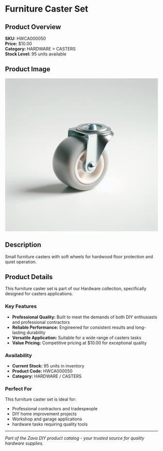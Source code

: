 # Furniture Caster Set

## Product Overview

**SKU:** HWCA000050  
**Price:** $10.00  
**Category:** HARDWARE > CASTERS  
**Stock Level:** 95 units available  

## Product Image

![Furniture Caster Set](https://raw.githubusercontent.com/microsoft/ai-tour-26-zava-diy-dataset-plus-mcp/refs/heads/main/images/hardware_casters_furniture_caster_set_20250620_201819.png)

## Description

Small furniture casters with soft wheels for hardwood floor protection and quiet operation.

## Product Details

This furniture caster set is part of our Hardware collection, specifically designed for casters applications. 

### Key Features

- **Professional Quality:** Built to meet the demands of both DIY enthusiasts and professional contractors
- **Reliable Performance:** Engineered for consistent results and long-lasting durability
- **Versatile Application:** Suitable for a wide range of casters tasks
- **Value Pricing:** Competitive pricing at $10.00 for exceptional quality

### Availability

- **Current Stock:** 95 units in inventory
- **Product Code:** HWCA000050
- **Category:** HARDWARE / CASTERS

### Perfect For

This furniture caster set is ideal for:
- Professional contractors and tradespeople
- DIY home improvement projects  
- Workshop and garage applications
- hardware tasks requiring quality tools

---

*Part of the Zava DIY product catalog - your trusted source for quality hardware supplies.*
